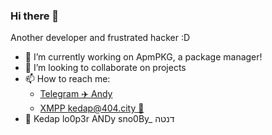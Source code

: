 ### Hi there 👋

Another developer and frustrated hacker :D

- 🔭 I’m currently working on ApmPKG, a package manager!
- 👯 I’m looking to collaborate on projects
- 📫 How to reach me: 
  - [Telegram ✈️ Andy](https://t.me/Kedap_Develop)
  - [XMPP kedap@404.city 💬](xmpp:kedap@404.city)
- 👤 Kedap lo0p3r ANDy sno0By_ דנטה
